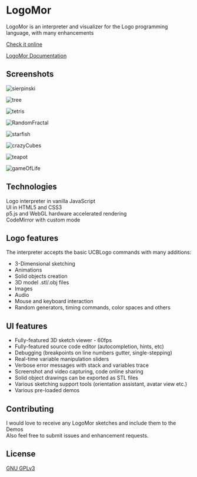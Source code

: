 # LogoMor

LogoMor is an interpreter and visualizer for the Logo programming language, with many enhancements

[Check it online](https://logomor.com/)

[LogoMor Documentation](https://logomor.com/assets/Documentation.pdf)

## Screenshots

![sierpinski](https://user-images.githubusercontent.com/13304797/149678009-dc9827dd-afa9-45be-a320-e935903c2a28.png)

![tree](https://user-images.githubusercontent.com/13304797/149676617-68e6633c-ea95-4e75-963a-faec4a7f7ac7.png)

![tetris](https://user-images.githubusercontent.com/13304797/149676690-637f9f92-c979-4b43-9c94-4be900b0e0a9.png)

![RandomFractal](https://user-images.githubusercontent.com/13304797/149676764-cc3fc877-b4aa-4d2d-a507-70e3ff4b949a.png)

![starfish](https://user-images.githubusercontent.com/13304797/149676824-b7480fce-403b-410b-87f9-7022f7c3b89c.png)

![crazyCubes](https://user-images.githubusercontent.com/13304797/149676944-84acfa22-0d5a-4229-afc4-53cb837ddf49.png)

![teapot](https://user-images.githubusercontent.com/13304797/149677033-695ef80c-7040-44bc-ae65-306b4be201b1.png)

![gameOfLife](https://user-images.githubusercontent.com/13304797/149677062-0f4b209f-634b-4334-bdcf-e5b967c8f037.png)

## Technologies

Logo interpreter in vanilla JavaScript  
UI in HTML5 and CSS3  
p5.js and WebGL hardware accelerated rendering  
CodeMirror with custom mode 

## Logo features

The interpreter accepts the basic UCBLogo commands with many additions:
- 3-Dimensional sketching
- Animations
- Solid objects creation
- 3D model .stl/.obj files
- Images
- Audio 
- Mouse and keyboard interaction
- Random generators, timing commands, color spaces and others

## UI features

- Fully-featured 3D sketch viewer - 60fps
- Fully-featured source code editor (autocompletion, hints, etc)
- Debugging (breakpoints on line numbers gutter, single-stepping) 
- Real-time variable manipulation sliders
- Verbose error messages with stack and variables trace
- Screenshot and video capturing, code online sharing
- Solid object drawings can be exported as STL files
- Various sketching support tools (orientation assistant, avatar view etc.)
- Various pre-loaded demos

## Contributing

I would love to receive any LogoMor sketches and include them to the Demos  
Also feel free to submit issues and enhancement requests.


## License

[GNU GPLv3](https://choosealicense.com/licenses/gpl-3.0/)
